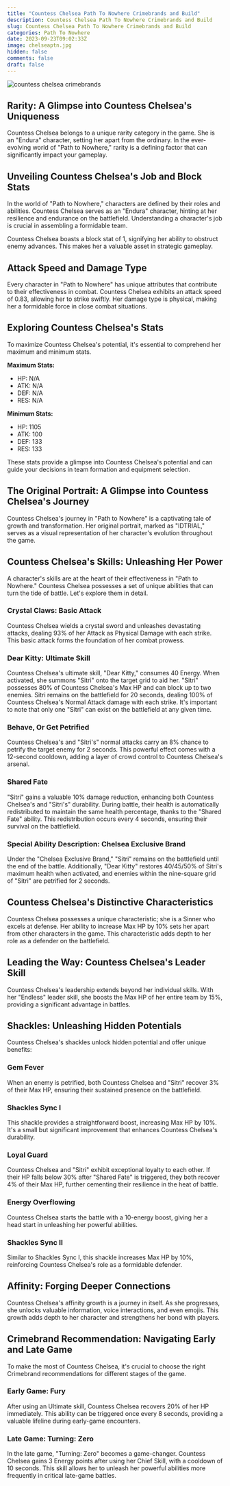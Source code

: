 ```yaml
---
title: "Countess Chelsea Path To Nowhere Crimebrands and Build"
description: Countess Chelsea Path To Nowhere Crimebrands and Build
slug: Countess Chelsea Path To Nowhere Crimebrands and Build
categories: Path To Nowhere
date: 2023-09-23T09:02:33Z
image: chelseaptn.jpg 
hidden: false
comments: false
draft: false
---
```


![countess chelsea crimebrands](chelseaptn.jpg)

## Rarity: A Glimpse into Countess Chelsea's Uniqueness

Countess Chelsea belongs to a unique rarity category in the game. She is an "Endura" character, setting her apart from the ordinary. In the ever-evolving world of "Path to Nowhere," rarity is a defining factor that can significantly impact your gameplay.

## Unveiling Countess Chelsea's Job and Block Stats

In the world of "Path to Nowhere," characters are defined by their roles and abilities. Countess Chelsea serves as an "Endura" character, hinting at her resilience and endurance on the battlefield. Understanding a character's job is crucial in assembling a formidable team.

Countess Chelsea boasts a block stat of 1, signifying her ability to obstruct enemy advances. This makes her a valuable asset in strategic gameplay.

## Attack Speed and Damage Type

Every character in "Path to Nowhere" has unique attributes that contribute to their effectiveness in combat. Countess Chelsea exhibits an attack speed of 0.83, allowing her to strike swiftly. Her damage type is physical, making her a formidable force in close combat situations.

## Exploring Countess Chelsea's Stats

To maximize Countess Chelsea's potential, it's essential to comprehend her maximum and minimum stats.

**Maximum Stats:**
- HP: N/A
- ATK: N/A
- DEF: N/A
- RES: N/A

**Minimum Stats:**
- HP: 1105
- ATK: 100
- DEF: 133
- RES: 133

These stats provide a glimpse into Countess Chelsea's potential and can guide your decisions in team formation and equipment selection.

## The Original Portrait: A Glimpse into Countess Chelsea's Journey

Countess Chelsea's journey in "Path to Nowhere" is a captivating tale of growth and transformation. Her original portrait, marked as "IDTRIAL," serves as a visual representation of her character's evolution throughout the game.

## Countess Chelsea's Skills: Unleashing Her Power

A character's skills are at the heart of their effectiveness in "Path to Nowhere." Countess Chelsea possesses a set of unique abilities that can turn the tide of battle. Let's explore them in detail.

### Crystal Claws: Basic Attack

Countess Chelsea wields a crystal sword and unleashes devastating attacks, dealing 93% of her Attack as Physical Damage with each strike. This basic attack forms the foundation of her combat prowess.

### Dear Kitty: Ultimate Skill

Countess Chelsea's ultimate skill, "Dear Kitty," consumes 40 Energy. When activated, she summons "Sitri" onto the target grid to aid her. "Sitri" possesses 80% of Countess Chelsea's Max HP and can block up to two enemies. Sitri remains on the battlefield for 20 seconds, dealing 100% of Countess Chelsea's Normal Attack damage with each strike. It's important to note that only one "Sitri" can exist on the battlefield at any given time.

### Behave, Or Get Petrified

Countess Chelsea's and "Sitri's" normal attacks carry an 8% chance to petrify the target enemy for 2 seconds. This powerful effect comes with a 12-second cooldown, adding a layer of crowd control to Countess Chelsea's arsenal.

### Shared Fate

"Sitri" gains a valuable 10% damage reduction, enhancing both Countess Chelsea's and "Sitri's" durability. During battle, their health is automatically redistributed to maintain the same health percentage, thanks to the "Shared Fate" ability. This redistribution occurs every 4 seconds, ensuring their survival on the battlefield.

### Special Ability Description: Chelsea Exclusive Brand

Under the "Chelsea Exclusive Brand," "Sitri" remains on the battlefield until the end of the battle. Additionally, "Dear Kitty" restores 40/45/50% of Sitri's maximum health when activated, and enemies within the nine-square grid of "Sitri" are petrified for 2 seconds.

## Countess Chelsea's Distinctive Characteristics

Countess Chelsea possesses a unique characteristic; she is a Sinner who excels at defense. Her ability to increase Max HP by 10% sets her apart from other characters in the game. This characteristic adds depth to her role as a defender on the battlefield.

## Leading the Way: Countess Chelsea's Leader Skill

Countess Chelsea's leadership extends beyond her individual skills. With her "Endless" leader skill, she boosts the Max HP of her entire team by 15%, providing a significant advantage in battles.

## Shackles: Unleashing Hidden Potentials

Countess Chelsea's shackles unlock hidden potential and offer unique benefits:

### Gem Fever

When an enemy is petrified, both Countess Chelsea and "Sitri" recover 3% of their Max HP, ensuring their sustained presence on the battlefield.

### Shackles Sync I

This shackle provides a straightforward boost, increasing Max HP by 10%. It's a small but significant improvement that enhances Countess Chelsea's durability.

### Loyal Guard

Countess Chelsea and "Sitri" exhibit exceptional loyalty to each other. If their HP falls below 30% after "Shared Fate" is triggered, they both recover 4% of their Max HP, further cementing their resilience in the heat of battle.

### Energy Overflowing

Countess Chelsea starts the battle with a 10-energy boost, giving her a head start in unleashing her powerful abilities.

### Shackles Sync II

Similar to Shackles Sync I, this shackle increases Max HP by 10%, reinforcing Countess Chelsea's role as a formidable defender.

## Affinity: Forging Deeper Connections

Countess Chelsea's affinity growth is a journey in itself. As she progresses, she unlocks valuable information, voice interactions, and even emojis. This growth adds depth to her character and strengthens her bond with players.

## Crimebrand Recommendation: Navigating Early and Late Game

To make the most of Countess Chelsea, it's crucial to choose the right Crimebrand recommendations for different stages of the game.

### Early Game: Fury

After using an Ultimate skill, Countess Chelsea recovers 20% of her HP immediately. This ability can be triggered once every 8 seconds, providing a valuable lifeline during early-game encounters.

### Late Game: Turning: Zero

In the late game, "Turning: Zero" becomes a game-changer. Countess Chelsea gains 3 Energy points after using her Chief Skill, with a cooldown of 10 seconds. This skill allows her to unleash her powerful abilities more frequently in critical late-game battles.

